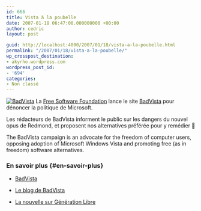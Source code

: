 ```yaml
---
id: 666
title: Vista à la poubelle
date: 2007-01-18 06:47:00.000000000 +00:00
author: cedric
layout: post

guid: http://localhost:4000/2007/01/18/vista-a-la-poubelle.html
permalink: "/2007/01/18/vista-a-la-poubelle/"
wp_crosspost_destination:
- akyrho.wordpress.com
wordpress_post_id:
- '694'
categories:
- Non classé
---
```

[![BadVista](/images/images/BadVista_no_littering.png)](/images/images/BadVista_no_littering.png) La [Free Software Foundation](http://fsf.org/) lance le site [BadVista](http://badvista.fsf.org/) pour dénoncer la politique de Microsoft.

Les rédacteurs de BadVista informent le public sur les dangers du nouvel opus de Redmond, et proposent nos alternatives préférée pour y remédier 🙂

The BadVista campaign is an advocate for the freedom of computer users, opposing adoption of Microsoft Windows Vista and promoting free (as in freedom) software alternatives.

### En savoir plus {#en-savoir-plus}

  * [BadVista](http://badvista.fsf.org/)

  * [Le blog de BadVista](http://badvista.fsf.org/blog)

  * [La nouvelle sur Génération Libre](http://www.generation-libre.com/badvista/)